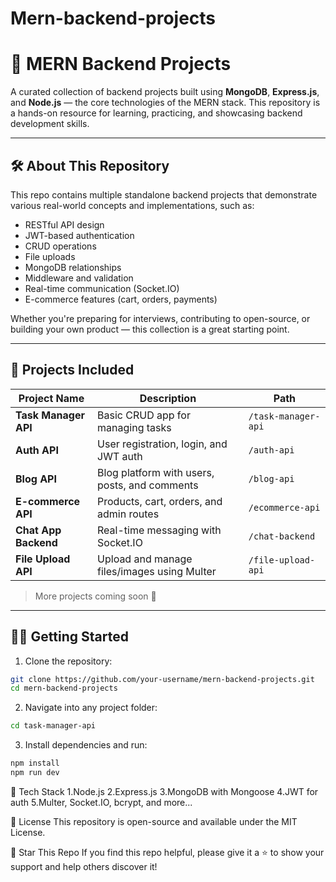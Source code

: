 # Mern-backend-projects
# 🧰 MERN Backend Projects

A curated collection of backend projects built using **MongoDB**, **Express.js**, and **Node.js** — the core technologies of the MERN stack. This repository is a hands-on resource for learning, practicing, and showcasing backend development skills.

---

## 🛠️ About This Repository

This repo contains multiple standalone backend projects that demonstrate various real-world concepts and implementations, such as:

- RESTful API design
- JWT-based authentication
- CRUD operations
- File uploads
- MongoDB relationships
- Middleware and validation
- Real-time communication (Socket.IO)
- E-commerce features (cart, orders, payments)

Whether you're preparing for interviews, contributing to open-source, or building your own product — this collection is a great starting point.

---

## 📁 Projects Included

| Project Name          | Description                                      | Path                     |
|-----------------------|--------------------------------------------------|--------------------------|
| **Task Manager API**  | Basic CRUD app for managing tasks                | `/task-manager-api`      |
| **Auth API**          | User registration, login, and JWT auth           | `/auth-api`              |
| **Blog API**          | Blog platform with users, posts, and comments    | `/blog-api`              |
| **E-commerce API**    | Products, cart, orders, and admin routes         | `/ecommerce-api`         |
| **Chat App Backend**  | Real-time messaging with Socket.IO               | `/chat-backend`          |
| **File Upload API**   | Upload and manage files/images using Multer      | `/file-upload-api`       |

> More projects coming soon 🚧

---

## 🧑‍💻 Getting Started

1. Clone the repository:
```bash
git clone https://github.com/your-username/mern-backend-projects.git
cd mern-backend-projects
```
2. Navigate into any project folder:
```bash   
cd task-manager-api
```
3. Install dependencies and run:
```bash
npm install
npm run dev
```
🔋 Tech Stack
1.Node.js
2.Express.js
3.MongoDB with Mongoose
4.JWT for auth
5.Multer, Socket.IO, bcrypt, and more...

📃 License
This repository is open-source and available under the MIT License.

🌟 Star This Repo
If you find this repo helpful, please give it a ⭐️ to show your support and help others discover it!




